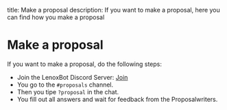 title: Make a proposal
description: If you want to make a proposal, here you can find how you make a proposal

# Make a proposal

If you want to make a proposal, do the following steps:

* Join the LenoxBot Discord Server: [Join](https://lenoxbot.com/discord/)
* You go to the `#proposals` channel.
* Then you tipe `?proposal` in the chat.
* You fill out all answers and wait for feedback from the Proposalwriters.
